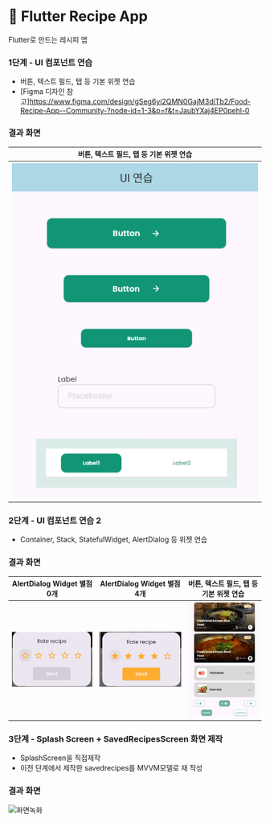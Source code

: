 # 🍳 Flutter Recipe App

Flutter로 만드는 레시피 앱

### 1단계 - UI 컴포넌트 연습

- 버튼, 텍스트 필드, 탭 등 기본 위젯 연습
- [Figma 디자인 참고]https://www.figma.com/design/gSeg6yi2QMN0GajM3diTb2/Food-Recipe-App--Community-?node-id=1-3&p=f&t=JaubYXaj4EP0pehl-0

### 결과 화면

| 버튼, 텍스트 필드, 탭 등 기본 위젯 연습                     |
|----------------------------------------------|
| ![1단계 UI 연습](./assets/screenshots/step1.png) |

### 2단계 - UI 컴포넌트 연습 2

- Container, Stack, StatefulWidget, AlertDialog 등 위젯 연습

### 결과 화면

| AlertDialog Widget   별점 0개          | AlertDialog Widget        별점 4개     | 버튼, 텍스트 필드, 탭 등 기본 위젯 연습                     |
|-------------------------------------|-------------------------------------|----------------------------------------------|
| ![](./assets/screenshots/rate0.png) | ![](./assets/screenshots/rate4.png) | ![2단계 UI 연습](./assets/screenshots/stack.png) |

### 3단계 - Splash Screen + SavedRecipesScreen 화면 제작

- SplashScreen을 직접제작
- 이전 단계에서 제작한 savedrecipes를 MVVM모델로 재 작성

### 결과 화면

![화면녹화](./assets/record/splash_screen.gif) 

